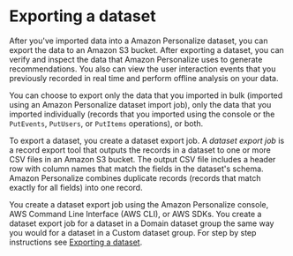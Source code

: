 # Exporting a dataset<a name="export-domain-dsg-data"></a>

After you've imported data into a Amazon Personalize dataset, you can export the data to an Amazon S3 bucket\. After exporting a dataset, you can verify and inspect the data that Amazon Personalize uses to generate recommendations\. You also can view the user interaction events that you previously recorded in real time and perform offline analysis on your data\. 

You can choose to export only the data that you imported in bulk \(imported using an Amazon Personalize dataset import job\), only the data that you imported individually \(records that you imported using the console or the `PutEvents`, `PutUsers`, or `PutItems` operations\), or both\. 

To export a dataset, you create a dataset export job\. A *dataset export job* is a record export tool that outputs the records in a dataset to one or more CSV files in an Amazon S3 bucket\. The output CSV file includes a header row with column names that match the fields in the dataset's schema\. Amazon Personalize combines duplicate records \(records that match exactly for all fields\) into one record\. 

 You create a dataset export job using the Amazon Personalize console, AWS Command Line Interface \(AWS CLI\), or AWS SDKs\. You create a dataset export job for a dataset in a Domain dataset group the same way you would for a dataset in a Custom dataset group\. For step by step instructions see [Exporting a dataset](export-data.md)\. 
